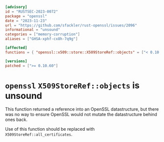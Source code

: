 ```toml
[advisory]
id = "RUSTSEC-2023-0072"
package = "openssl"
date = "2023-11-23"
url = "https://github.com/sfackler/rust-openssl/issues/2096"
informational = "unsound"
categories = ["memory-corruption"]
aliases = ["GHSA-xphf-cx8h-7q9g"]

[affected]
functions = { "openssl::x509::store::X509StoreRef::objects" = ["< 0.10.60, >=0.10.29"] }

[versions]
patched = [">= 0.10.60"]
```

# `openssl` `X509StoreRef::objects` is unsound

This function returned a reference into an OpenSSL datastructure, but there was no way to ensure OpenSSL would not mutate the datastructure behind ones back.

Use of this function should be replaced with `X509StoreRef::all_certificates`.
